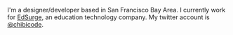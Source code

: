 I'm a designer/developer based in San Francisco Bay Area. I currently work for [EdSurge](http://edsurge.com), an education technology company. My twitter account is [@chibicode](http://twitter.com/chibicode).

